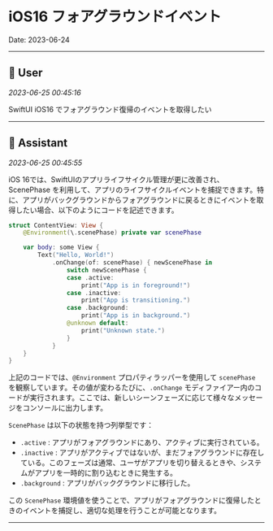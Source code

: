 # iOS16 フォアグラウンドイベント

Date: 2023-06-24

---

## 👤 User
*2023-06-25 00:45:16*

SwiftUI iOS16 でフォアグラウンド復帰のイベントを取得したい

---

## 🤖 Assistant
*2023-06-25 00:45:55*

iOS 16では、SwiftUIのアプリライフサイクル管理が更に改善され、ScenePhase を利用して、アプリのライフサイクルイベントを捕捉できます。特に、アプリがバックグラウンドからフォアグラウンドに戻るときにイベントを取得したい場合、以下のようにコードを記述できます。

```swift
struct ContentView: View {
    @Environment(\.scenePhase) private var scenePhase

    var body: some View {
        Text("Hello, World!")
            .onChange(of: scenePhase) { newScenePhase in
                switch newScenePhase {
                case .active:
                    print("App is in foreground!")
                case .inactive:
                    print("App is transitioning.")
                case .background:
                    print("App is in background.")
                @unknown default:
                    print("Unknown state.")
                }
            }
    }
}
```

上記のコードでは、`@Environment` プロパティラッパーを使用して `scenePhase` を観察しています。その値が変わるたびに、`.onChange` モディファイアー内のコードが実行されます。ここでは、新しいシーンフェーズに応じて様々なメッセージをコンソールに出力します。

`ScenePhase` は以下の状態を持つ列挙型です：

- `.active` : アプリがフォアグラウンドにあり、アクティブに実行されている。
- `.inactive` : アプリがアクティブではないが、まだフォアグラウンドに存在している。このフェーズは通常、ユーザがアプリを切り替えるときや、システムがアプリを一時的に割り込むときに発生する。
- `.background` : アプリがバックグラウンドに移行した。
  
この `ScenePhase` 環境値を使うことで、アプリがフォアグラウンドに復帰したときのイベントを捕捉し、適切な処理を行うことが可能となります。

---
